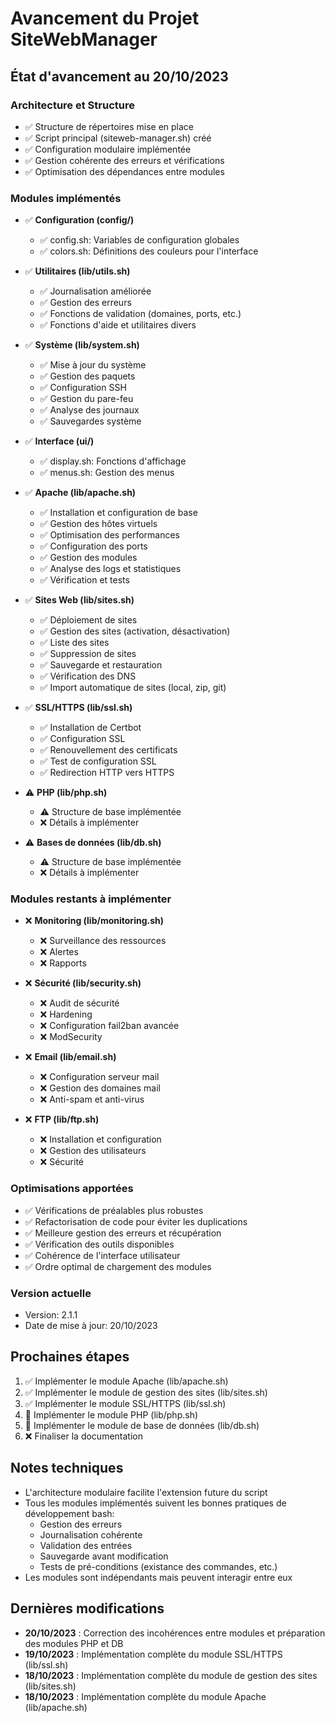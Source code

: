 # Avancement du Projet SiteWebManager

## État d'avancement au 20/10/2023

### Architecture et Structure
- ✅ Structure de répertoires mise en place
- ✅ Script principal (siteweb-manager.sh) créé
- ✅ Configuration modulaire implémentée
- ✅ Gestion cohérente des erreurs et vérifications
- ✅ Optimisation des dépendances entre modules

### Modules implémentés
- ✅ **Configuration (config/)**
  - ✅ config.sh: Variables de configuration globales
  - ✅ colors.sh: Définitions des couleurs pour l'interface

- ✅ **Utilitaires (lib/utils.sh)**
  - ✅ Journalisation améliorée
  - ✅ Gestion des erreurs
  - ✅ Fonctions de validation (domaines, ports, etc.)
  - ✅ Fonctions d'aide et utilitaires divers

- ✅ **Système (lib/system.sh)**
  - ✅ Mise à jour du système
  - ✅ Gestion des paquets
  - ✅ Configuration SSH
  - ✅ Gestion du pare-feu
  - ✅ Analyse des journaux
  - ✅ Sauvegardes système

- ✅ **Interface (ui/)**
  - ✅ display.sh: Fonctions d'affichage
  - ✅ menus.sh: Gestion des menus

- ✅ **Apache (lib/apache.sh)**
  - ✅ Installation et configuration de base
  - ✅ Gestion des hôtes virtuels
  - ✅ Optimisation des performances
  - ✅ Configuration des ports
  - ✅ Gestion des modules
  - ✅ Analyse des logs et statistiques
  - ✅ Vérification et tests

- ✅ **Sites Web (lib/sites.sh)**
  - ✅ Déploiement de sites
  - ✅ Gestion des sites (activation, désactivation)
  - ✅ Liste des sites
  - ✅ Suppression de sites
  - ✅ Sauvegarde et restauration
  - ✅ Vérification des DNS
  - ✅ Import automatique de sites (local, zip, git)

- ✅ **SSL/HTTPS (lib/ssl.sh)**
  - ✅ Installation de Certbot
  - ✅ Configuration SSL
  - ✅ Renouvellement des certificats
  - ✅ Test de configuration SSL
  - ✅ Redirection HTTP vers HTTPS

- ⚠️ **PHP (lib/php.sh)**
  - ⚠️ Structure de base implémentée
  - ❌ Détails à implémenter

- ⚠️ **Bases de données (lib/db.sh)**
  - ⚠️ Structure de base implémentée
  - ❌ Détails à implémenter

### Modules restants à implémenter
- ❌ **Monitoring (lib/monitoring.sh)**
  - ❌ Surveillance des ressources
  - ❌ Alertes
  - ❌ Rapports

- ❌ **Sécurité (lib/security.sh)**
  - ❌ Audit de sécurité
  - ❌ Hardening
  - ❌ Configuration fail2ban avancée
  - ❌ ModSecurity

- ❌ **Email (lib/email.sh)**
  - ❌ Configuration serveur mail
  - ❌ Gestion des domaines mail
  - ❌ Anti-spam et anti-virus

- ❌ **FTP (lib/ftp.sh)**
  - ❌ Installation et configuration
  - ❌ Gestion des utilisateurs
  - ❌ Sécurité

### Optimisations apportées
- ✅ Vérifications de préalables plus robustes
- ✅ Refactorisation de code pour éviter les duplications
- ✅ Meilleure gestion des erreurs et récupération
- ✅ Vérification des outils disponibles
- ✅ Cohérence de l'interface utilisateur
- ✅ Ordre optimal de chargement des modules

### Version actuelle
- Version: 2.1.1
- Date de mise à jour: 20/10/2023

## Prochaines étapes
1. ✅ Implémenter le module Apache (lib/apache.sh)
2. ✅ Implémenter le module de gestion des sites (lib/sites.sh)
3. ✅ Implémenter le module SSL/HTTPS (lib/ssl.sh)
4. 🔄 Implémenter le module PHP (lib/php.sh)
5. 🔄 Implémenter le module de base de données (lib/db.sh)
6. ❌ Finaliser la documentation

## Notes techniques
- L'architecture modulaire facilite l'extension future du script
- Tous les modules implémentés suivent les bonnes pratiques de développement bash:
  - Gestion des erreurs
  - Journalisation cohérente
  - Validation des entrées
  - Sauvegarde avant modification
  - Tests de pré-conditions (existance des commandes, etc.)
- Les modules sont indépendants mais peuvent interagir entre eux

## Dernières modifications
- **20/10/2023** : Correction des incohérences entre modules et préparation des modules PHP et DB
- **19/10/2023** : Implémentation complète du module SSL/HTTPS (lib/ssl.sh)
- **18/10/2023** : Implémentation complète du module de gestion des sites (lib/sites.sh)
- **18/10/2023** : Implémentation complète du module Apache (lib/apache.sh) 